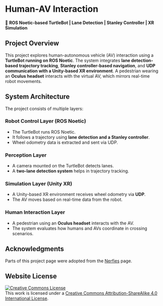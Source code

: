 # Human-AV Interaction
🚀 **ROS Noetic-based TurtleBot | Lane Detection | Stanley Controller | XR Simulation**

## Project Overview
This project explores human-autonomous vehicle (AV) interaction using a **TurtleBot running on ROS Noetic**. The system integrates **lane detection-based trajectory tracking**, **Stanley controller-based navigation**, and **UDP communication with a Unity-based XR environment**. A pedestrian wearing an **Oculus headset** interacts with the virtual AV, which mirrors real-time robot movements.

## System Architecture
The project consists of multiple layers:

### **Robot Control Layer (ROS Noetic)**
- The TurtleBot runs ROS Noetic.
- It follows a trajectory using **lane detection and a Stanley controller**.
- Wheel odometry data is extracted and sent via UDP.

### **Perception Layer**
- A camera mounted on the TurtleBot detects lanes.
- A **two-lane detection system** helps in trajectory tracking.

### **Simulation Layer (Unity XR)**
- A Unity-based XR environment receives wheel odometry via **UDP**.
- The AV moves based on real-time data from the robot.

### **Human Interaction Layer**
- A pedestrian using an **Oculus headset** interacts with the AV.
- The system evaluates how humans and AVs coordinate in crossing scenarios.



## Acknowledgments
Parts of this project page were adopted from the [Nerfies](https://nerfies.github.io/) page.

## Website License
<a rel="license" href="http://creativecommons.org/licenses/by-sa/4.0/"><img alt="Creative Commons License" style="border-width:0" src="https://i.creativecommons.org/l/by-sa/4.0/88x31.png" /></a><br />This work is licensed under a <a rel="license" href="http://creativecommons.org/licenses/by-sa/4.0/">Creative Commons Attribution-ShareAlike 4.0 International License</a>.
